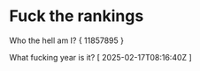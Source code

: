 # Fuck the rankings

Who the hell am I?
{ 11857895 }

What fucking year is it?
[ 2025-02-17T08:16:40Z ]
